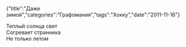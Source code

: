 {"title":"Даже зимой","categories":"Графомания","tags":"Хокку","date":"2011-11-16"}

Теплый солнца свет  
Согревает странника  
Не только летом
